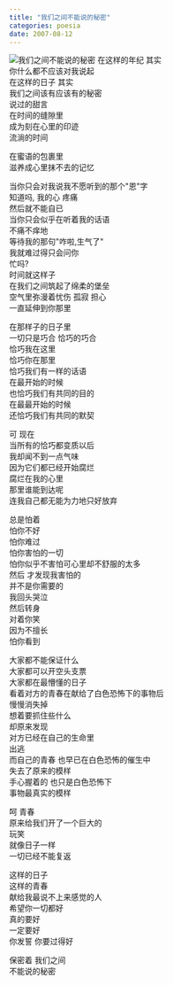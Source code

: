 ```yaml
---
title: "我们之间不能说的秘密"
categories: poesia
date: 2007-08-12
---
```

![我们之间不能说的秘密](https://o654lj7pu.qnssl.com/20070812.jpg)
在这样的年纪 其实  
你什么都不应该对我说起  
在这样的日子 其实  
我们之间该有应该有的秘密  
说过的甜言  
在时间的缝隙里  
成为刻在心里的印迹  
流淌的时间 
<!---more--->  
在蜜语的包裹里  
滋养成心里抹不去的记忆

当你只会对我说我不愿听到的那个"恩"字  
知道吗, 我的心  疼痛  
然后就不能自已  
当你只会似乎在听着我的话语  
不痛不痒地  
等待我的那句"咋啦,生气了"  
我就难过得只会问你  
忙吗?  
时间就这样子  
在我们之间筑起了绵柔的堡垒  
空气里弥漫着忧伤 孤寂 担心  
一直延伸到你那里  


在那样子的日子里  
一切只是巧合  恰巧的巧合  
恰巧我在这里  
恰巧你在那里  
恰巧我们有一样的话语  
在最开始的时候  
也恰巧我们有共同的目的  
在最最开始的时候  
还恰巧我们有共同的默契  

可 现在  
当所有的恰巧都变质以后  
我却闻不到一点气味  
因为它们都已经开始腐烂  
腐烂在我的心里  
那里谁能到达呢  
连我自己都无能为力地只好放弃  

总是怕着  
怕你不好  
怕你难过  
怕你害怕的一切  
怕你似乎不害怕可心里却不舒服的太多  
然后 才发现我害怕的  
并不是你需要的  
我回头哭泣  
然后转身  
对着你笑  
因为不擅长  
怕你看到  

大家都不能保证什么  
大家都可以开空头支票  
大家都在最懵懂的日子  
看着对方的青春在献给了白色恐怖下的事物后  
慢慢消失掉   
想着要抓住些什么  
却原来发现  
对方已经在自己的生命里  
出逃  
而自己的青春 也早已在白色恐怖的催生中  
失去了原来的模样  
手心握着的 也只是白色恐怖下  
事物最真实的模样  

呵 青春  
原来给我们开了一个巨大的  
玩笑  
就像日子一样  
一切已经不能复返  

这样的日子  
这样的青春  
献给我最说不上来感觉的人  
希望你一切都好  
真的要好  
一定要好  
你发誓 你要过得好  

保密着 我们之间  
不能说的秘密
